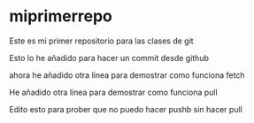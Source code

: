 # miprimerrepo
Este es mi primer repositorio para las clases de git

Esto lo he añadido para hacer un commit desde github

ahora he añadido otra linea para demostrar como funciona fetch

He añadido otra linea para demostrar como funciona pull

Edito esto para prober que no puedo hacer pushb sin hacer pull
